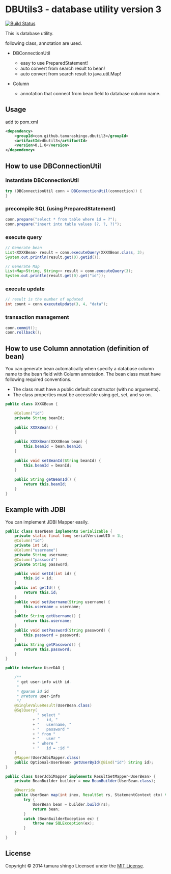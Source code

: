 DBUtils3  - database utility version 3
======================================

[![Build Status](https://travis-ci.org/tamurashingo/dbutils3.svg?branch=master)](https://travis-ci.org/tamurashingo/dbutils3)

This is database utility.

following class, annotation are used.

- DBConnectionUtil
  - easy to use PreparedStatement!
  - auto convert from search result to bean!
  - auto convert from search result to java.util.Map!

- Column
  - annotation that connect from bean field to database column name.


Usage
-----
add to pom.xml

```xml
<dependency>
    <groupId>com.github.tamurashingo.dbutil3</groupId>
    <artifactId>dbutil3</artifactId>
    <version>0.1.0</version>
</dependency>
```


How to use DBConnectionUtil
---------------------------
### instantiate DBConnectionUtil ###


```java
try (DBConnectionUtil conn = DBConnectionUtil(connection)) {
}
```


### precompile SQL (using PreparedStatement) ###

```java
conn.prepare("select * from table where id = ?");
conn.prepare("insert into table values (?, ?, ?)");
```


### execute query ###

```java
// Generate bean
List<XXXXBean> result = conn.executeQuery(XXXXBean.class, 3);
System.out.println(result.get(0).getId());

// Generate Map
List<Map<String, String>> result = conn.executeQuery(3);
System.out.println(result.get(0).get("id"));
```


### execute update ###

```java
// result is the number of updated
int count = conn.executeUpdate(3, 4, "data");
```

### transaction management ###

```java
conn.commit();
conn.rollback();
```



How to use Column annotation (definition of bean)
-------------------------------------------------
You can generate bean automatically when specify a database column name
to the bean field with Column annotation.
The bean class must have following required conventions.

- The class must have a public default constructor (with no arguments).
- The class properties must be accessible using get, set, and so on.

```java
public class XXXXBean {

    @Column("id")
    private String beanId;
    
    public XXXXBean() {
    }
    
    public XXXXBean(XXXXBean bean) {
        this.beanId = bean.beanId;
    }
    
    public void setBeanId(String beanId) {
        this.beanId = beanId;
    }
    
    public String getBeanId() {
        return this.beanId;
    }
}
```


Example with JDBI
-----------------
You can implement JDBI Mapper easily.

```java
public class UserBean implements Serializable {
    private static final long serialVersionUID = 1L;
    @Column("id")
    private int id;
    @Column("username")
    private String username;
    @Column("password")
    private String password;

    public void setId(int id) {
        this.id = id;
    }
    public int getId() {
        return this.id;
    }
    public void setUsername(String username) {
        this.username = username;
    }
    public String getUsername() {
        return this.username;
    }
    public void setPassword(String password) {
        this.password = password;
    }
    public String getPassword() {
        return this.password;
    }
}

public interface UserDAO {

    /**
     * get user-info with id.
     *
     * @param id id
     * @return user-info
     */
    @SingleValueResult(UserBean.class)
    @SqlQuery(
              " select "
            + "   id, "
            + "   username, "
            + "   password "
            + " from "
            + "   user "
            + " where "
            + "   id = :id "
    )
    @Mapper(UserJdbiMapper.class)
    public Optional<UserBean> getUserById(@Bind("id") String id);
}

public class UserJdbiMapper implements ResultSetMapper<UserBean> {
    private BeanBuilder builder = new BeanBuilder(UserBean.class);

    @Override
    public UserBean map(int inex, ResultSet rs, StatementContext ctx) throws SQLExcetion {
        try {
            UserBean bean = builder.build(rs);
            return bean;
        }
        catch (BeanBuilderException ex) {
            throw new SQLException(ex);
        }
    }
}

```


License
-------
Copyright &copy; 2014 tamura shingo
Licensed under the [MIT License][MIT].

[MIT]: http://www.opensource.org/licenses/mit-license.php

